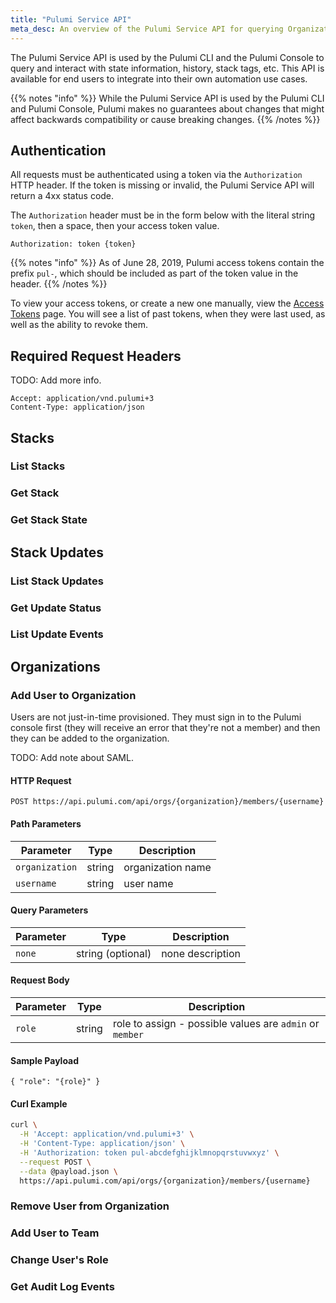 ```yaml
---
title: "Pulumi Service API"
meta_desc: An overview of the Pulumi Service API for querying Organization, Stack, State, etc. information
---
```


The Pulumi Service API is used by the Pulumi CLI and the Pulumi Console to query and interact with state information, history, stack tags, etc. This API is available for end users to integrate into their own automation use cases.

{{% notes "info" %}}
While the Pulumi Service API is used by the Pulumi CLI and Pulumi Console, Pulumi makes no guarantees about changes that might affect backwards compatibility or cause breaking changes.
{{% /notes %}}

## Authentication

All requests must be authenticated using a token via the `Authorization` HTTP header. If the token is missing or invalid, the Pulumi Service API will return a 4xx status code.

The `Authorization` header must be in the form below with the literal string `token`, then a space, then your access token value. 

```
Authorization: token {token}
```

{{% notes "info" %}}
As of June 28, 2019, Pulumi access tokens contain the prefix `pul-`, which should be included as part of the token value in the header.
{{% /notes %}}

To view your access tokens, or create a new one manually, view the <a href="https://app.pulumi.com/account/tokens" target="_blank">Access Tokens</a> page. You will see a list of past tokens, when they were last used, as well as the ability to revoke them.

## Required Request Headers

TODO: Add more info.

```
Accept: application/vnd.pulumi+3
Content-Type: application/json
```

## Stacks

<!-- ###################################################################### -->

### List Stacks

### Get Stack

### Get Stack State

## Stack Updates

### List Stack Updates

### Get Update Status

### List Update Events

## Organizations

### Add User to Organization

Users are not just-in-time provisioned. They must sign in to the Pulumi console first (they will receive an error that they're not a member) and then they can be added to the organization.

TODO: Add note about SAML.

#### HTTP Request

```
POST https://api.pulumi.com/api/orgs/{organization}/members/{username}
```

#### Path Parameters

| Parameter | Type | Description |
| --------- | ---------- | ---------- |
| `organization` | string | organization name |
| `username` | string | user name |

#### Query Parameters

| Parameter | Type | Description |
| --------- | ---------- | ---------- |
| `none` | string (optional) | none description |

#### Request Body

| Parameter | Type | Description |
| --------- | ---------- | ---------- |
| `role` | string | role to assign - possible values are `admin` or `member` |

#### Sample Payload

```
{ "role": "{role}" }
```

#### Curl Example

```bash
curl \
  -H 'Accept: application/vnd.pulumi+3' \
  -H 'Content-Type: application/json' \
  -H 'Authorization: token pul-abcdefghijklmnopqrstuvwxyz' \
  --request POST \
  --data @payload.json \
  https://api.pulumi.com/api/orgs/{organization}/members/{username}
```

### Remove User from Organization

### Add User to Team

### Change User's Role

### Get Audit Log Events
